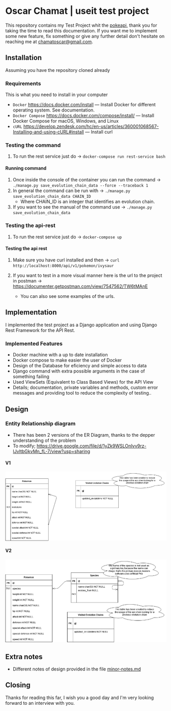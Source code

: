 # Oscar Chamat | useit test project

This repository contains my Test Project whit the [pokeapi](https://pokeapi.co/), thank you for taking the time to read this documentation.
If you want me to implement some new feature, fix something or give any further detail don't hesitate on reaching me at chamatoscar@gmail.com.

## Installation
Assuming you have the repository cloned already

### Requirements
This is what you need to install in your computer

* `Docker` https://docs.docker.com/install
  — Install Docker for different operating system. See documentation.
* `Docker Compose` https://docs.docker.com/compose/install/
  — Install Docker Compose for macOS, Windows, and Linux
* `cURL` https://develop.zendesk.com/hc/en-us/articles/360001068567-Installing-and-using-cURL#install
  — Install curl

### Testing the command
1) To run the rest service just do -> `docker-compose run rest-service bash`

#### Running command
1) Once inside the console of the container you can run the command -> `./manage.py save_evolution_chain_data --force --traceback 1`
2) In general the command can be run with -> `./manage.py save_evolution_chain_data CHAIN_ID`
    - Where CHAIN_ID is an integer that identifies an evolution chain.
3) If you want to see the manual of the command use -> `./manage.py save_evolution_chain_data`

### Testing the api-rest
1) To run the rest service just do -> `docker-compose up`

#### Testing the api rest
1) Make sure you have curl installed and then -> `curl http://localhost:8000/api/v1/pokemon/ivysaur`

2) If you want to test in a more visual manner here is the url to the project in postman -> https://documenter.getpostman.com/view/7547562/TW6tMAnE
    - You can also see some examples of the urls.
## Implementation
I implemented the test project as a Django application and using Django Rest Framework for the API Rest.

### Implemented Features
* Docker machine with a up to date installation
* Docker compose to make easier the user of Docker
* Design of the Database for eficiency and simple access to data
* Django command with extra possible arguments in the case of something failing
* Used ViewSets (Equivalent to Class Based Views) for the API View
* Details; documentation, private variables and methods, custom error messages and providing tool to reduce the complexity of testing..

## Design

### Entity Relationship diagram
* There has been 2 versions of the ER Diagram, thanks to the depper understanding of the problem
* To modify; https://drive.google.com/file/d/1yZk9WSLOnIvv9rz-lJvltbGkvMn_fL-7/view?usp=sharing

#### V1

![ER V1](./diagrams/mopokemonER-v1.png)

#### V2

![ER V2](./diagrams/mopokemonER-v2.png)

## Extra notes
* Different notes of design provided in the file [minor-notes.md](minor-notes.md)

## Closing
Thanks for reading this far, I wish you a good day and I'm very looking forward to an interview with you.